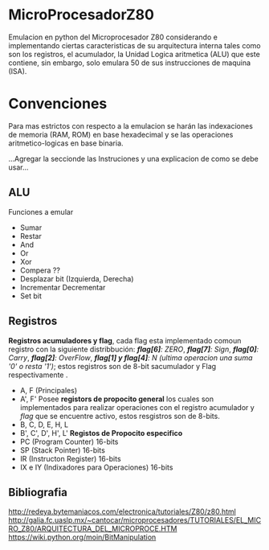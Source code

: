 # MicroProcesadorZ80
Emulacion en python del Microprocesador Z80 considerando e implementando ciertas caracteristicas de su arquitectura interna tales como son los registros, el acumulador,
la Unidad Logica aritmetica (ALU) que este contiene, sin embargo, solo emulara 50 de sus instrucciones de maquina (ISA).

# Convenciones 
Para mas estrictos con respecto a la emulacion se harán las indexaciones de memoria (RAM, ROM) en base hexadecimal y se las operaciones aritmetico-logicas en base binaria.

...Agregar la seccionde las Instruciones y una explicacion de como se debe usar...

## ALU
Funciones a emular 
- Sumar
- Restar
- And
- Or
- Xor
- Compera ??
- Desplazar bit (Izquierda, Derecha)
- Incrementar Decrementar
- Set bit

## Registros
**Registros acumuladores y flag**, cada flag esta implementado comoun registro con la siguiente distribbución: _**flag[6]**: ZERO_, _**flag[7]**: Sign_, _**flag[0]**: Carry_, _**flag[2]**: OverFlow_, _**flag[1] y flag[4]**: N (ultima operacion una suma '0' o resta '1')_; estos registros son de 8-bit sacumulador y Flag respectivamente .
- A, F (Principales)
- A', F'
Posee **registors de propocito general** los cuales son implementados para realizar operaciones con el registro acumulador y _flag_ que se encuentre activo, estos resgistros son de 8-bits. 
- B, C, D, E, H, L
- B', C', D', H', L'
**Registos de Propocito especifico** 
- PC (Program Counter) 16-bits
- SP (Stack Pointer) 16-bits
- IR (Instructon Register) 16-bits
- IX e IY (Indixadores para Operaciones) 16-bits


## Bibliografia
http://redeya.bytemaniacos.com/electronica/tutoriales/Z80/z80.html
http://galia.fc.uaslp.mx/~cantocar/microprocesadores/TUTORIALES/EL_MICRO_Z80/ARQUITECTURA_DEL_MICROPROCE.HTM
https://wiki.python.org/moin/BitManipulation